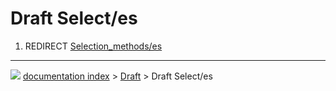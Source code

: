 # Draft Select/es
1.  REDIRECT [Selection_methods/es](Selection_methods/es.md)



---
![](images/Right_arrow.png) [documentation index](../README.md) > [Draft](Draft_Workbench.md) > Draft Select/es
